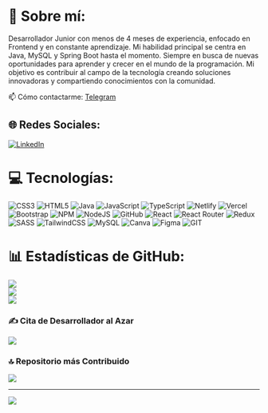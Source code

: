 # 💫 Sobre mí:
Desarrollador Junior con menos de 4 meses de experiencia, enfocado en Frontend y en constante aprendizaje. Mi habilidad principal se centra en Java, MySQL y Spring Boot hasta el momento. Siempre en busca de nuevas oportunidades para aprender y crecer en el mundo de la programación. Mi objetivo es contribuir al campo de la tecnología creando soluciones innovadoras y compartiendo conocimientos con la comunidad.

📫 Cómo contactarme: [Telegram](https://t.me/xaxole98)

## 🌐 Redes Sociales:
[![LinkedIn](https://img.shields.io/badge/LinkedIn-%230077B5.svg?logo=linkedin&logoColor=white)](https://linkedin.com/in/btorres73) 

# 💻 Tecnologías:
![CSS3](https://img.shields.io/badge/css3-%231572B6.svg?style=for-the-badge&logo=css3&logoColor=white) ![HTML5](https://img.shields.io/badge/html5-%23E34F26.svg?style=for-the-badge&logo=html5&logoColor=white) ![Java](https://img.shields.io/badge/java-%23ED8B00.svg?style=for-the-badge&logo=java&logoColor=white) ![JavaScript](https://img.shields.io/badge/javascript-%23323330.svg?style=for-the-badge&logo=javascript&logoColor=%23F7DF1E) ![TypeScript](https://img.shields.io/badge/typescript-%23007ACC.svg?style=for-the-badge&logo=typescript&logoColor=white) ![Netlify](https://img.shields.io/badge/netlify-%23000000.svg?style=for-the-badge&logo=netlify&logoColor=#00C7B7) ![Vercel](https://img.shields.io/badge/vercel-%23000000.svg?style=for-the-badge&logo=vercel&logoColor=white) ![Bootstrap](https://img.shields.io/badge/bootstrap-%23563D7C.svg?style=for-the-badge&logo=bootstrap&logoColor=white) ![NPM](https://img.shields.io/badge/NPM-%23000000.svg?style=for-the-badge&logo=npm&logoColor=white) ![NodeJS](https://img.shields.io/badge/node.js-6DA55F?style=for-the-badge&logo=node.js&logoColor=white) ![GitHub](https://img.shields.io/badge/GitHub-%23121011.svg?style=for-the-badge&logo=github&logoColor=white) ![React](https://img.shields.io/badge/react-%2320232a.svg?style=for-the-badge&logo=react&logoColor=%2361DAFB) ![React Router](https://img.shields.io/badge/React_Router-CA4245?style=for-the-badge&logo=react-router&logoColor=white) ![Redux](https://img.shields.io/badge/redux-%23593d88.svg?style=for-the-badge&logo=redux&logoColor=white) ![SASS](https://img.shields.io/badge/SASS-hotpink.svg?style=for-the-badge&logo=SASS&logoColor=white) ![TailwindCSS](https://img.shields.io/badge/tailwindcss-%2338B2AC.svg?style=for-the-badge&logo=tailwind-css&logoColor=white) ![MySQL](https://img.shields.io/badge/mysql-%2300f.svg?style=for-the-badge&logo=mysql&logoColor=white) ![Canva](https://img.shields.io/badge/Canva-%2300C4CC.svg?style=for-the-badge&logo=Canva&logoColor=white) ![Figma](https://img.shields.io/badge/figma-%23F24E1E.svg?style=for-the-badge&logo=figma&logoColor=white) ![GIT](https://img.shields.io/badge/Git-fc6d26?style=for-the-badge&logo=git&logoColor=white)

# 📊 Estadísticas de GitHub:
![](https://github-readme-stats.vercel.app/api?username=xaxole98&theme=midnight-purple&hide_border=false&include_all_commits=true&count_private=false)<br/>
![](https://github-readme-streak-stats.herokuapp.com/?user=xaxole98&theme=midnight-purple&hide_border=false)<br/>
![](https://github-readme-stats.vercel.app/api/top-langs/?username=xaxole98&theme=midnight-purple&hide_border=false&include_all_commits=true&count_private=false&layout=compact)

### ✍️ Cita de Desarrollador al Azar
![](https://quotes-github-readme.vercel.app/api?type=horizontal&theme=radical)

### 🔝 Repositorio más Contribuido
![](https://github-contributor-stats.vercel.app/api?username=xaxole98&limit=5&theme=radical&combine_all_yearly_contributions=true)

---
[![](https://visitcount.itsvg.in/api?id=xaxole98&icon=0&color=0)](https://visitcount.itsvg.in)

<!-- Orgullosamente creado con GPRM ( https://gprm.itsvg.in ) -->
